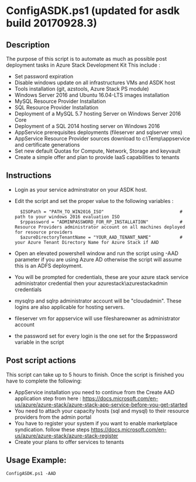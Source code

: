 ConfigASDK.ps1 (updated for asdk build 20170928.3)
==============
Description
-----------

The purpose of this script is to automate as much as possible post deployment tasks in Azure Stack Development Kit
This include :
* Set password expiration
* Disable windows update on all infrastructures VMs and ASDK host
* Tools installation (git, azstools, Azure Stack PS module)
* Windows Server 2016 and Ubuntu 16.04-LTS images installation
* MySQL Resource Provider Installation
* SQL Resource Provider Installation
* Deployment of a MySQL 5.7 hosting Server on Windows Server 2016 Core
* Deployment of a SQL 2014 hosting server on Windows 2016
* AppService prerequisites deployments (fileserver and sqlserver vms)
* AppService Resource Provider sources download to c:\Temp\appservice and certificate generations
* Set new default Quotas for Compute, Network, Storage and keyvault
* Create a simple offer and plan to provide IaaS capabilities to tenants

Instructions
------------

* Login as your service adminstrator on your ASDK host.
* Edit the script and set the proper value to the following variables :
	
		$ISOPath = "PATH_TO_WIN2016_ISO"                             # path to your windows 2016 evaluation ISO
		$rppassword = "ADMINPASSWORD_FOR_RP_INSTALLATION" 			 # Resource Providers administrator account on all machines deployed for resource providers
		$azureDirectoryTenantName = "YOUR_AAD_TENANT_NAME"           # your Azure Tenant Directory Name for Azure Stack if AAD
	
* Open an elevated powershell window and run the script using -AAD parameter if you are using Azure AD otherwise the script will assume this is an ADFS deployment. 
* You will be prompted for credentials, these are your azure stack service administrator credential then your azurestack\azurestackadmin credentials
* mysqlrp and sqlrp administrator account will be "cloudadmin". These logins are also applicable for hosting servers.
* fileserver vm for appservice will use fileshareowner as administrator account
* the password set for every login is the one set for the $rppassword variable in the script

Post script actions
-------------------	
This script can take up to 5 hours to finish.
Once the script is finished you have to complete the following:

* AppService installation you need to continue from the Create AAD application step from here : https://docs.microsoft.com/en-us/azure/azure-stack/azure-stack-app-service-before-you-get-started
* You need to attach your capacity hosts (sql and mysql) to their resource providers from the admin portal
* You have to register your system if you want to enable marketplace syndication. follow these steps https://docs.microsoft.com/en-us/azure/azure-stack/azure-stack-register
* Create your plans to offer services to tenants


Usage Example:
-------------

	ConfigASDK.ps1 -AAD 